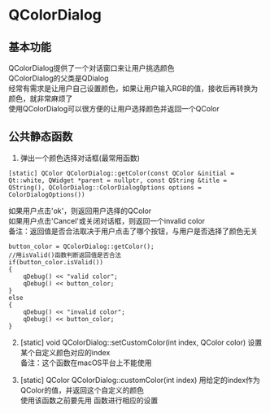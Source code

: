 # QColorDialog

## 基本功能
QColorDialog提供了一个对话窗口来让用户挑选颜色  
QColorDialog的父类是QDialog  
经常有需求是让用户自己设置颜色，如果让用户输入RGB的值，接收后再转换为颜色，就非常麻烦了  
使用QColorDialog可以很方便的让用户选择颜色并返回一个QColor  


## 公共静态函数
1. 弹出一个颜色选择对话框(最常用函数)
```
[static] QColor QColorDialog::getColor(const QColor &initial = Qt::white, QWidget *parent = nullptr, const QString &title = QString(), QColorDialog::ColorDialogOptions options = ColorDialogOptions())
```
如果用户点击'ok'，则返回用户选择的QColor  
如果用户点击'Cancel'或关闭对话框，则返回一个invalid color  
备注：返回值是否合法取决于用户点击了哪个按钮，与用户是否选择了颜色无关  
```
button_color = QColorDialog::getColor();
//用isValid()函数判断返回值是否合法
if(button_color.isValid())
{
    qDebug() << "valid color";
    qDebug() << button_color;
}
else
{
    qDebug() << "invalid color";
    qDebug() << button_color;
}
```

2. [static] void QColorDialog::setCustomColor(int index, QColor color)
设置某个自定义颜色对应的index  
备注：这个函数在macOS平台上不能使用  

3. [static] QColor QColorDialog::customColor(int index)
用给定的index作为QColor的值，并返回这个自定义的颜色  
使用该函数之前要先用 函数进行相应的设置  
